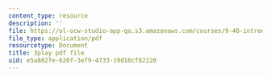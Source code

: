 ```yaml
---
content_type: resource
description: ''
file: https://ol-ocw-studio-app-qa.s3.amazonaws.com/courses/9-40-introduction-to-neural-computation-spring-2018/e5a882fe620f3ef9473319d10cf82220_K1pxJVdqlxw.pdf
file_type: application/pdf
resourcetype: Document
title: 3play pdf file
uid: e5a882fe-620f-3ef9-4733-19d10cf82220
---
```

